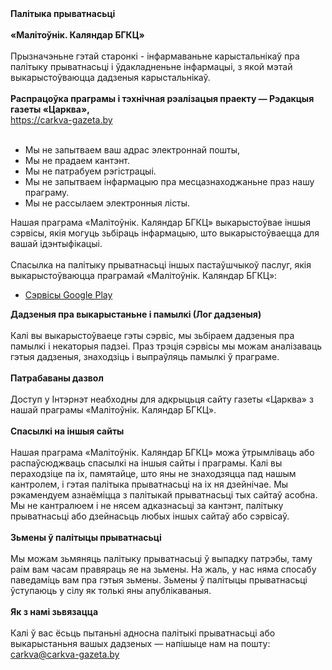 <!DOCTYPE html>
<html lang="be-BY">
<head>
<meta charset="utf-8">
</head>
<body>
<strong>Палітыка прыватнасьці</strong>
<br><br>
<strong>«Малітоўнік. Каляндар БГКЦ»</strong><br><br>
Прызначэньне гэтай старонкі - інфармаваньне карыстальнікаў пра палітыку прыватнасьці і ўдакладненьне інфармацыі, з якой мэтай выкарыстоўваюцца дадзеныя карыстальнікаў.<br><br>
<strong>Распрацоўка праграмы і тэхнічная рэалізацыя праекту — Рэдакцыя газеты «Царква»,</strong><br>
<font color="#d00505"><a href="https://carkva-gazeta.by">https://carkva-gazeta.by</a></font><br><br>
<ul>
<li>Мы не запытваем ваш адрас электроннай пошты,</li>
<li>Мы не прадаем кантэнт.</li>
<li>Мы не патрабуем рэгістрацыі.</li>
<li>Мы не запытваем інфармацыю пра месцазнаходжаньне праз нашу праграму.</li>
<li>Мы не рассылаем электронныя лісты.</li>
</ul>
Нашая праграма «Малітоўнік. Каляндар БГКЦ» выкарыстоўвае іншыя сэрвісы, якія могуць зьбіраць інфармацыю, што выкарыстоўваецца для вашай ідэнтыфікацыі.
<br><br>
Спасылка на палітыку прыватнасьці іншых пастаўшчыкоў паслуг, якія выкарыстоўваюцца праграмай «Малітоўнік. Каляндар БГКЦ»:
<ul>
<li><a href=https://policies.google.com/privacy>Сэрвісы Google Play</a></li>
</ul>
<strong>Дадзеныя пра выкарыстаньне і памылкі (Лог дадзеныя)</strong>
<br><br>
Калі вы выкарыстоўваеце гэты сэрвіс, мы зьбіраем дадзеныя пра памылкі і некаторыя падзеі. Праз трэція сэрвісы мы можам аналізаваць гэтыя дадзеныя, знаходзіць і выпраўляць памылкі ў праграме.
<br><br>
<strong>Патрабаваны дазвол</strong>
<br><br>
Доступ у Інтэрнэт неабходны для адкрыцьця сайту газеты «Царква» з нашай праграмы «Малітоўнік. Каляндар БГКЦ».
<br><br>
<strong>Спасылкі на іншыя сайты</strong>
<br><br>
Нашая праграма «Малітоўнік. Каляндар БГКЦ» можа ўтрымліваць або распаўсюджваць спасылкі на іншыя сайты і праграмы. Калі вы пераходзіце па іх, памятайце, што яны не знаходзяцца пад нашым кантролем, і гэтая палітыка прыватнасьці на іх ня дзейнічае. Мы рэкамендуем азнаёміцца ​​з палітыкай прыватнасьці тых сайтаў асобна. Мы не кантралюем і не нясем адказнасьці за кантэнт, палітыку прыватнасьці або дзейнасьць любых іншых сайтаў або сэрвісаў.
<br><br>
<strong>Зьмены ў палітыцы прыватнасьці</strong>
<br><br>
Мы можам зьмяняць палітыку прыватнасьці ў выпадку патрэбы, таму раім вам часам правяраць яе на зьмены. На жаль, у нас няма спосабу паведаміць вам пра гэтыя зьмены. Зьмены ў палітыцы прыватнасьці ўступаюць у сілу як толькі яны апублікаваныя.
<br><br>
<strong>Як з намі зьвязацца</strong>
<br><br>
Калі ў вас ёсьць пытаньні адносна палітыкі прыватнасьці або выкарыстаньня вашых дадзеных — напішыце нам на пошту: <a href=mailto:carkva@carkva-gazeta.by>carkva@carkva-gazeta.by</a>
 </body>
</html>

